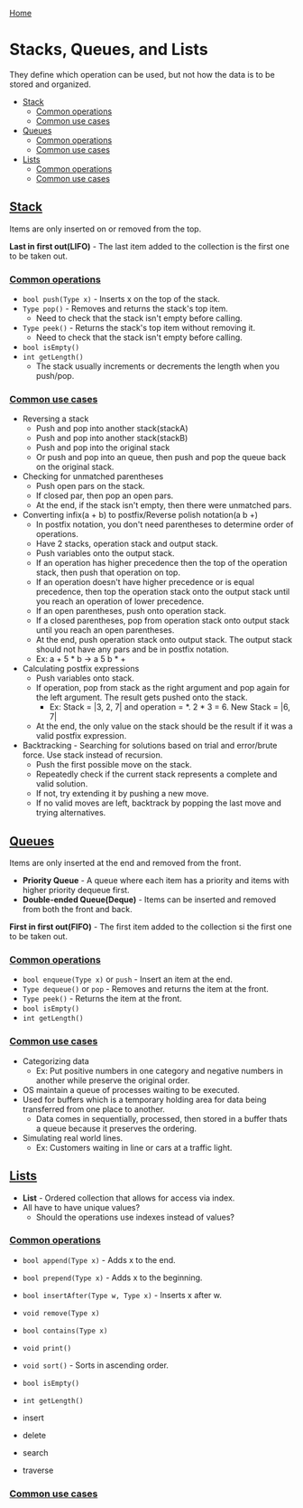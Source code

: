 [Home](../README.md#data-structures)

# Stacks, Queues, and Lists
They define which operation can be used, but not how the data is to be stored and organized.

<!-- TOC -->

- [Stack](#stack)
	- [Common operations](#common-operations)
	- [Common use cases](#common-use-cases)
- [Queues](#queues)
	- [Common operations](#common-operations)
	- [Common use cases](#common-use-cases)
- [Lists](#lists)
	- [Common operations](#common-operations)
	- [Common use cases](#common-use-cases)

<!-- /TOC -->


## [Stack](#stacks-queues-and-lists)
Items are only inserted on or removed from the top.

**Last in first out(LIFO)** - The last item added to the collection is the first one to be taken out.

### [Common operations](#stacks-queues-and-lists)
- `bool push(Type x)` - Inserts x on the top of the stack.
- `Type pop()` - Removes and returns the stack's top item.
	- Need to check that the stack isn't empty before calling.
- `Type peek()` - Returns the stack's top item without removing it.
	- Need to check that the stack isn't empty before calling.
- `bool isEmpty()`
- `int getLength()`
	- The stack usually increments or decrements the length when you push/pop.

### [Common use cases](#stacks-queues-and-lists)
- Reversing a stack
	- Push and pop into another stack(stackA)
	- Push and pop into another stack(stackB)
	- Push and pop into the original stack
	- Or push and pop into an queue, then push and pop the queue back on the original stack.
- Checking for unmatched parentheses
	- Push open pars on the stack.
	- If closed par, then pop an open pars.
	- At the end, if the stack isn't empty, then there were unmatched pars.
- Converting infix(a + b) to postfix/Reverse polish notation(a b +)
	- In postfix notation, you don't need parentheses to determine order of operations.
	- Have 2 stacks, operation stack and output stack.
	- Push variables onto the output stack.
	- If an operation has higher precedence then the top of the operation stack, then push that operation on top.
	- If an operation doesn't have higher precedence or is equal precedence, then top the operation stack onto the output stack until you reach an operation of lower precedence.
	- If an open parentheses, push onto operation stack.
	- If a closed parentheses, pop from operation stack onto output stack until you reach an open parentheses.
	- At the end, push operation stack onto output stack. The output stack should not have any pars and be in postfix notation.
	- Ex: a + 5 * b -> a 5 b * +
- Calculating postfix expressions
	- Push variables onto stack.
	- If operation, pop from stack as the right argument and pop again for the left argument. The result gets pushed onto the stack.
		- Ex: Stack = |3, 2, 7| and operation = *. 2 * 3 = 6. New Stack = |6, 7|
	- At the end, the only value on the stack should be the result if it was a valid postfix expression.
- Backtracking - Searching for solutions based on trial and error/brute force. Use stack instead of recursion.
	- Push the first possible move on the stack.
	- Repeatedly check if the current stack represents a complete and valid solution.
	- If not, try extending it by pushing a new move.
	- If no valid moves are left, backtrack by popping the last move and trying alternatives.

## [Queues](#stacks-queues-and-lists)
Items are only inserted at the end and removed from the front.

- **Priority Queue** - A queue where each item has a priority and items with higher priority dequeue first.
- **Double-ended Queue(Deque)** - Items can be inserted and removed from both the front and back.

**First in first out(FIFO)** - The first item added to the collection si the first one to be taken out.

### [Common operations](#stacks-queues-and-lists)
- `bool enqueue(Type x)` or `push` - Insert an item at the end.
- `Type dequeue()` or `pop` - Removes and returns the item at the front.
- `Type peek()` - Returns the item at the front.
- `bool isEmpty()`
- `int getLength()`

### [Common use cases](#stacks-queues-and-lists)
- Categorizing data
	- Ex: Put positive numbers in one category and negative numbers in another while preserve the original order.
- OS maintain a queue of processes waiting to be executed.
- Used for buffers which is a temporary holding area for data being transferred from one place to another.
	- Data comes in sequentially, processed, then stored in a buffer thats a queue because it preserves the ordering.
- Simulating real world lines.
	- Ex: Customers waiting in line or cars at a traffic light.

## [Lists](#stacks-queues-and-lists)

- **List** - Ordered collection that allows for access via index.
- All have to have unique values?
	- Should the operations use indexes instead of values?

### [Common operations](#stacks-queues-and-lists)
- `bool append(Type x)` - Adds x to the end.
- `bool prepend(Type x)` - Adds x to the beginning.
- `bool insertAfter(Type w, Type x)` - Inserts x after w.
- `void remove(Type x)`
- `bool contains(Type x)`
- `void print()`
- `void sort()` - Sorts in ascending order.
- `bool isEmpty()`
- `int getLength()`

- insert
- delete
- search
- traverse

### [Common use cases](#stacks-queues-and-lists)
